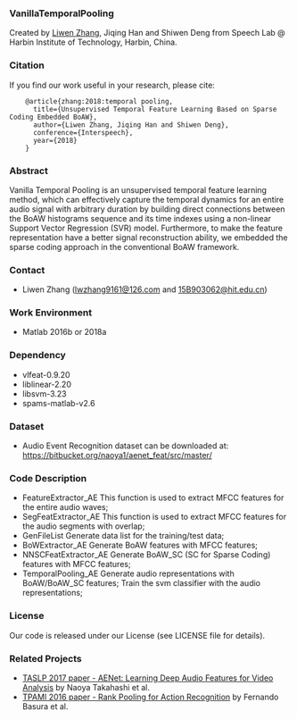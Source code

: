### VanillaTemporalPooling
Created by <a href="https://github.com/zlw9161">Liwen Zhang</a>, Jiqing Han and Shiwen Deng from Speech Lab @ Harbin Institute of Technology, Harbin, China.

### Citation
If you find our work useful in your research, please cite:

        @article{zhang:2018:temporal pooling,
          title={Unsupervised Temporal Feature Learning Based on Sparse Coding Embedded BoAW},
          author={Liwen Zhang, Jiqing Han and Shiwen Deng},
          conference={Interspeech},
          year={2018}
        }

### Abstract
Vanilla Temporal Pooling is an unsupervised temporal feature learning method, which can effectively capture the temporal dynamics for an entire audio signal with arbitrary duration by building direct connections between the BoAW histograms sequence and its time indexes using a non-linear Support Vector Regression (SVR) model. Furthermore, to make the feature representation have a better signal reconstruction ability, we embedded the sparse coding approach in the conventional BoAW framework. 

### Contact
* Liwen Zhang (lwzhang9161@126.com and 15B903062@hit.edu.cn)

### Work Environment
* Matlab 2016b or 2018a

### Dependency
* vlfeat-0.9.20
* liblinear-2.20
* libsvm-3.23
* spams-matlab-v2.6

### Dataset
* Audio Event Recognition dataset can be downloaded at:
https://bitbucket.org/naoya1/aenet_feat/src/master/

### Code Description
* FeatureExtractor_AE
This function is used to extract MFCC features for the entire audio waves;
* SegFeatExtractor_AE
This function is used to extract MFCC features for the audio segments with overlap;
* GenFileList
Generate data list for the training/test data;
* BoWExtractor_AE
Generate BoAW features with MFCC features;
* NNSCFeatExtractor_AE
Generate BoAW_SC (SC for Sparse Coding) features with MFCC features;
* TemporalPooling_AE
Generate audio representations with BoAW/BoAW_SC features;
Train the svm classifier with the audio representations;

### License
Our code is released under our License (see LICENSE file for details).

### Related Projects
* [TASLP 2017 paper - AENet: Learning Deep Audio Features for Video Analysis](http://arxiv.org/pdf/1701.00599) by Naoya Takahashi et al.
* [TPAMI 2016 paper - Rank Pooling for Action Recognition](http://users.cecs.anu.edu.au/~basura/papers/PAMI2016Fernando.pdf) by Fernando Basura et al.
